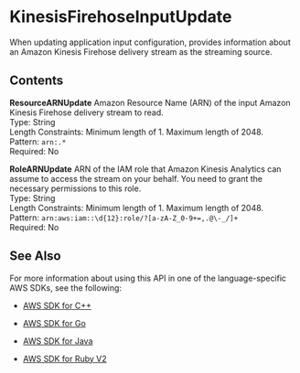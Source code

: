 # KinesisFirehoseInputUpdate<a name="API_KinesisFirehoseInputUpdate"></a>

When updating application input configuration, provides information about an Amazon Kinesis Firehose delivery stream as the streaming source\.

## Contents<a name="API_KinesisFirehoseInputUpdate_Contents"></a>

 **ResourceARNUpdate**   <a name="analytics-Type-KinesisFirehoseInputUpdate-ResourceARNUpdate"></a>
Amazon Resource Name \(ARN\) of the input Amazon Kinesis Firehose delivery stream to read\.  
Type: String  
Length Constraints: Minimum length of 1\. Maximum length of 2048\.  
Pattern: `arn:.*`   
Required: No

 **RoleARNUpdate**   <a name="analytics-Type-KinesisFirehoseInputUpdate-RoleARNUpdate"></a>
ARN of the IAM role that Amazon Kinesis Analytics can assume to access the stream on your behalf\. You need to grant the necessary permissions to this role\.  
Type: String  
Length Constraints: Minimum length of 1\. Maximum length of 2048\.  
Pattern: `arn:aws:iam::\d{12}:role/?[a-zA-Z_0-9+=,.@\-_/]+`   
Required: No

## See Also<a name="API_KinesisFirehoseInputUpdate_SeeAlso"></a>

For more information about using this API in one of the language\-specific AWS SDKs, see the following:

+  [AWS SDK for C\+\+](http://docs.aws.amazon.com/goto/SdkForCpp/kinesisanalytics-2015-08-14/KinesisFirehoseInputUpdate) 

+  [AWS SDK for Go](http://docs.aws.amazon.com/goto/SdkForGoV1/kinesisanalytics-2015-08-14/KinesisFirehoseInputUpdate) 

+  [AWS SDK for Java](http://docs.aws.amazon.com/goto/SdkForJava/kinesisanalytics-2015-08-14/KinesisFirehoseInputUpdate) 

+  [AWS SDK for Ruby V2](http://docs.aws.amazon.com/goto/SdkForRubyV2/kinesisanalytics-2015-08-14/KinesisFirehoseInputUpdate) 